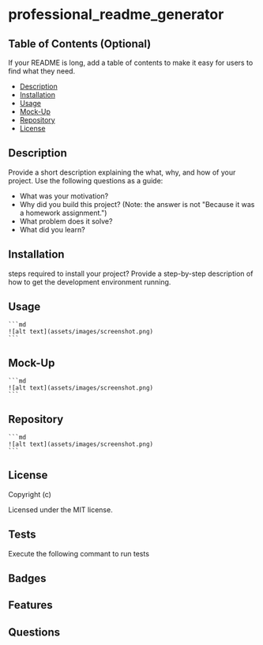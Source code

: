 # professional_readme_generator


## Table of Contents (Optional)

If your README is long, add a table of contents to make it easy for users to find what they need.
- [Description](#description)
- [Installation](#installation)
- [Usage](#usage)
- [Mock-Up](#mock-up)
- [Repository](#repository)
- [License](#license)



## Description

Provide a short description explaining the what, why, and how of your project. Use the following questions as a guide:
- What was your motivation?
- Why did you build this project? (Note: the answer is not "Because it was a homework assignment.")
- What problem does it solve?
- What did you learn?


## Installation
steps required to install your project? Provide a step-by-step description of how to get the development environment running.

## Usage

    ```md
    ![alt text](assets/images/screenshot.png)
    ```
## Mock-Up

    ```md
    ![alt text](assets/images/screenshot.png)
    ```

## Repository

    ```md
    ![alt text](assets/images/screenshot.png)
    ```


## License
Copyright (c) 

Licensed under the MIT license. 



## Tests
Execute the following commant to run tests 



## Badges

## Features

## Questions